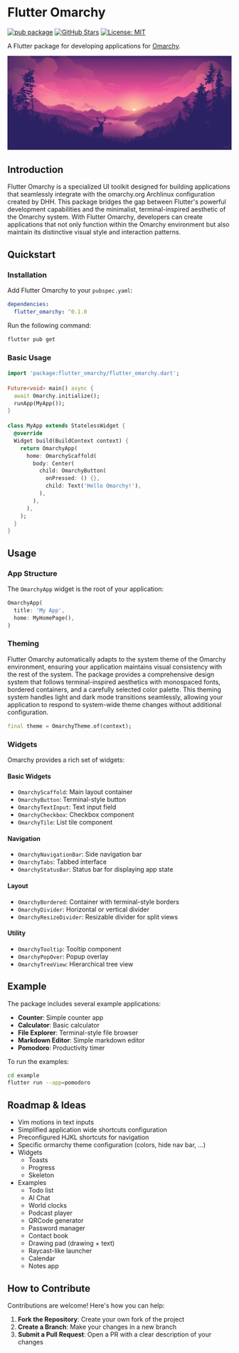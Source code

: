# Flutter Omarchy

[![pub package](https://img.shields.io/pub/v/flutter_omarchy.svg)](https://pub.dev/packages/flutter_omarchy)
[![GitHub Stars](https://img.shields.io/github/stars/aloisdeniel/flutter_omarchy.svg)](https://github.com/aloisdeniel/flutter_omarchy)
[![License: MIT](https://img.shields.io/badge/License-MIT-yellow.svg)](https://opensource.org/licenses/MIT)

A Flutter package for developing applications for [Omarchy]().

![Omarchy Preview](example/assets/wallpaper.png)

## Introduction

Flutter Omarchy is a specialized UI toolkit designed for building applications that seamlessly integrate with the omarchy.org Archlinux configuration created by DHH. This package bridges the gap between Flutter's powerful development capabilities and the minimalist, terminal-inspired aesthetic of the Omarchy system. With Flutter Omarchy, developers can create applications that not only function within the Omarchy environment but also maintain its distinctive visual style and interaction patterns.

## Quickstart

### Installation

Add Flutter Omarchy to your `pubspec.yaml`:

```yaml
dependencies:
  flutter_omarchy: ^0.1.0
```

Run the following command:
```bash
flutter pub get
```

### Basic Usage

```dart
import 'package:flutter_omarchy/flutter_omarchy.dart';

Future<void> main() async {
  await Omarchy.initialize();
  runApp(MyApp());
}

class MyApp extends StatelessWidget {
  @override
  Widget build(BuildContext context) {
    return OmarchyApp(
      home: OmarchyScaffold(
        body: Center(
          child: OmarchyButton(
            onPressed: () {},
            child: Text('Hello Omarchy!'),
          ),
        ),
      ),
    );
  }
}
```

## Usage

### App Structure

The `OmarchyApp` widget is the root of your application:

```dart
OmarchyApp(
  title: 'My App',
  home: MyHomePage(),
)
```

### Theming

Flutter Omarchy automatically adapts to the system theme of the Omarchy environment, ensuring your application maintains visual consistency with the rest of the system. The package provides a comprehensive design system that follows terminal-inspired aesthetics with monospaced fonts, bordered containers, and a carefully selected color palette. This theming system handles light and dark mode transitions seamlessly, allowing your application to respond to system-wide theme changes without additional configuration.


```dart
final theme = OmarchyTheme.of(context);
```

### Widgets

Omarchy provides a rich set of widgets:

#### Basic Widgets

- `OmarchyScaffold`: Main layout container
- `OmarchyButton`: Terminal-style button
- `OmarchyTextInput`: Text input field
- `OmarchyCheckbox`: Checkbox component
- `OmarchyTile`: List tile component

#### Navigation

- `OmarchyNavigationBar`: Side navigation bar
- `OmarchyTabs`: Tabbed interface
- `OmarchyStatusBar`: Status bar for displaying app state

#### Layout

- `OmarchyBordered`: Container with terminal-style borders
- `OmarchyDivider`: Horizontal or vertical divider
- `OmarchyResizeDivider`: Resizable divider for split views

#### Utility

- `OmarchyTooltip`: Tooltip component
- `OmarchyPopOver`: Popup overlay
- `OmarchyTreeView`: Hierarchical tree view

## Example

The package includes several example applications:

- **Counter**: Simple counter app
- **Calculator**: Basic calculator
- **File Explorer**: Terminal-style file browser
- **Markdown Editor**: Simple markdown editor
- **Pomodoro**: Productivity timer

To run the examples:

```bash
cd example
flutter run --app=pomodoro
```

## Roadmap & Ideas

* Vim motions in text inputs
* Simplified application wide shortcuts configuration
* Preconfigured HJKL shortcuts for navigation
* Specific ormarchy theme configuration (colors, hide nav bar, ...)
* Widgets 
  * Toasts
  * Progress
  * Skeleton
* Examples
  * Todo list
  * AI Chat
  * World clocks
  * Podcast player
  * QRCode generator
  * Password manager
  * Contact book
  * Drawing pad (drawing + text)
  * Raycast-like launcher
  * Calendar
  * Notes app

## How to Contribute

Contributions are welcome! Here's how you can help:

1. **Fork the Repository**: Create your own fork of the project
2. **Create a Branch**: Make your changes in a new branch
3. **Submit a Pull Request**: Open a PR with a clear description of your changes

